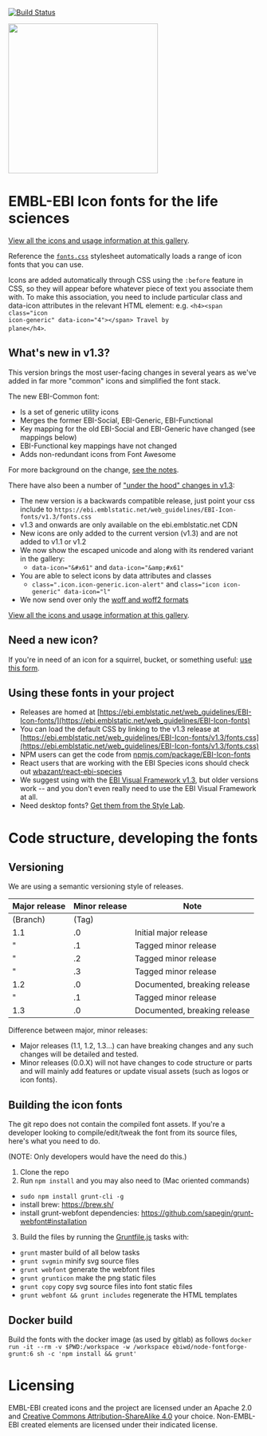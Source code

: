 [![Build Status](https://travis-ci.org/ebiwd/EBI-Icon-fonts.svg?branch=v1.3)](https://travis-ci.org/ebiwd/EBI-Icon-fonts)

<img width=300 src="https://lh4.googleusercontent.com/3rG71pwQnYfLK4l0CS123BzHeVf4Dq_QO3MydceTLFtPUGkVmMk9c0ylz080EtoOy-gIKwZJcA=w980" />

# EMBL-EBI Icon fonts for the life sciences

[View all the icons and usage information at this gallery](https://www.ebi.ac.uk/style-lab/general/fonts/).

Reference the <code>[fonts.css](https://ebi.emblstatic.net/web_guidelines/EBI-Icon-fonts/v1.3/fonts.css)</code> stylesheet automatically loads a range of icon fonts that you can use.

Icons are added automatically through CSS using the <code>:before</code> feature in CSS, so they will appear before whatever piece of text you associate them with. To make this association, you need to include particular class and data-icon attributes in the relevant HTML element: e.g. <code>&lt;h4&gt;&lt;span class="icon icon-generic" data-icon="4"&gt;&lt;/span&gt; Travel by plane&lt;/h4&gt;</code>.

## What's new in v1.3?

This version brings the most user-facing changes in several years as we've added in far more "common" icons and simplified the font stack.

The new EBI-Common font:
- Is a set of generic utility icons
- Merges the former EBI-Social, EBI-Generic, EBI-Functional
- Key mapping for the old EBI-Social and EBI-Generic have changed (see mappings below)
- EBI-Functional key mappings have not changed
- Adds non-redundant icons from Font Awesome

For more background on the change, <a href="https://github.com/ebiwd/EBI-Icon-fonts/issues/22">see the notes</a>.

There have also been a number of ["under the hood" changes in v1.3](https://github.com/ebiwd/EBI-Icon-fonts/issues/21):

- The new version is a backwards compatible release, just point your css include to `https://ebi.emblstatic.net/web_guidelines/EBI-Icon-fonts/v1.3/fonts.css`
- v1.3 and onwards are only available on the ebi.emblstatic.net CDN
- New icons are only added to the current version (v1.3) and are not added to v1.1 or v1.2
- We now show the escaped unicode and along with its rendered variant in the gallery:
    -  `data-icon="&#x61"` and `data-icon="&amp;#x61"`
- You are able to select icons by data attributes and classes
    - `class=".icon.icon-generic.icon-alert"` and `class="icon icon-generic" data-icon="l"`
- We now send over only the [woff and woff2 formats](https://github.com/ebiwd/EBI-Icon-fonts/issues/17)

[View all the icons and usage information at this gallery](https://www.ebi.ac.uk/style-lab/general/fonts/).

## Need a new icon?

If you're in need of an icon for a squirrel, bucket, or something useful: [use this form](https://docs.google.com/a/ebi.ac.uk/forms/d/e/1FAIpQLSe7_lFbhVdt-AJeGQChjkiab642nDkfKTVoNQRosPAKuBP3_g/viewform?c=0&w=1).

## Using these fonts in your project

- Releases are homed at [https://ebi.emblstatic.net/web_guidelines/EBI-Icon-fonts/](https://ebi.emblstatic.net/web_guidelines/EBI-Icon-fonts)
- You can load the default CSS by linking to the v1.3 release at [https://ebi.emblstatic.net/web_guidelines/EBI-Icon-fonts/v1.3/fonts.css](https://ebi.emblstatic.net/web_guidelines/EBI-Icon-fonts/v1.3/fonts.css)
- NPM users can get the code from [npmjs.com/package/EBI-Icon-fonts](https://www.npmjs.com/package/EBI-Icon-fonts)
- React users that are working with the EBI Species icons should check out [wbazant/react-ebi-species](https://www.npmjs.com/package/react-ebi-species)
- We suggest using with the [EBI Visual Framework v1.3](https://github.com/ebiwd/EBI-Framework/tree/v1.3), but older versions work -- and you don't even really need to use the EBI Visual Framework at all.
- Need desktop fonts? [Get them from the Style Lab](https://www.ebi.ac.uk/style-lab/general/fonts/v1.3#desktop).

# Code structure, developing the fonts

## Versioning
We are using a semantic versioning style of releases.

| Major release | Minor release | Note |
| ------------- | ------------- | ---- |
| (Branch)      | (Tag)         | |
| 1.1           | .0            | Initial major release  |
| "             | .1            | Tagged minor release |
| "             | .2            | Tagged minor release |
| "             | .3            | Tagged minor release |
| 1.2           | .0            | Documented, breaking release |
| "             | .1            | Tagged minor release |
| 1.3           | .0            | Documented, breaking release |

Difference between major, minor releases:
- Major releases (1.1, 1.2, 1.3...) can have breaking changes and any such changes will be detailed and tested.
- Minor releases (0.0.X) will not have changes to code structure or parts and will mainly add features or update visual assets (such as logos or icon fonts).

## Building the icon fonts
The git repo does not contain the compiled font assets. If you're a developer looking to compile/edit/tweak the font from its source files, here's what you need to do.

(NOTE: Only developers would have the need do this.)

1. Clone the repo
2. Run `npm install` and you may also need to (Mac oriented commands)
  - `sudo npm install grunt-cli -g`
  - install brew: https://brew.sh/
  - install grunt-webfont dependencies: https://github.com/sapegin/grunt-webfont#installation
3. Build the files by running the [Gruntfile.js](https://github.com/ebiwd/EBI-Icon-fonts/blob/v1.3/Gruntfile.js) tasks with:
  - `grunt` master build of all below tasks
  - `grunt svgmin` minify svg source files
  - `grunt webfont` generate the webfont files
  - `grunt grunticon` make the png static files
  - `grunt copy` copy svg source files into font static files
  - `grunt webfont && grunt includes` regenerate the HTML templates

## Docker build
Build the fonts with the docker image (as used by gitlab) as follows
`docker run -it --rm -v $PWD:/workspace -w /workspace ebiwd/node-fontforge-grunt:6 sh -c 'npm install && grunt'`

# Licensing
EMBL-EBI created icons and the project are licensed under an Apache 2.0 and [Creative Commons Attribution-ShareAlike 4.0](https://creativecommons.org/licenses/by-sa/4.0/) your choice. Non-EMBL-EBI created elements are licensed under their indicated license.   
